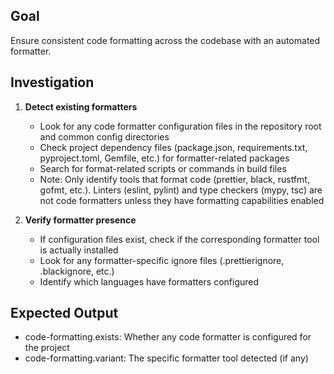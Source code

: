 ## Goal
Ensure consistent code formatting across the codebase with an automated formatter.

## Investigation
1. **Detect existing formatters**
   - Look for any code formatter configuration files in the repository root and common config directories
   - Check project dependency files (package.json, requirements.txt, pyproject.toml, Gemfile, etc.) for formatter-related packages
   - Search for format-related scripts or commands in build files
   - Note: Only identify tools that format code (prettier, black, rustfmt, gofmt, etc.). Linters (eslint, pylint) and type checkers (mypy, tsc) are not code formatters unless they have formatting capabilities enabled

2. **Verify formatter presence**
   - If configuration files exist, check if the corresponding formatter tool is actually installed
   - Look for any formatter-specific ignore files (.prettierignore, .blackignore, etc.)
   - Identify which languages have formatters configured

## Expected Output
- code-formatting.exists: Whether any code formatter is configured for the project
- code-formatting.variant: The specific formatter tool detected (if any)